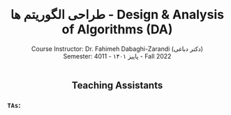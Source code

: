  <br />
<p align="center">
  
  <h1 align="center">طراحی الگوریتم ها - Design & Analysis of Algorithms (DA)</h1>

  <p align="center">
    Course Instructor: Dr. Fahimeh Dabaghi-Zarandi (دکتر دباغی)
    <br />
    Semester: 4011 - پاییز ۱۴۰۱ - Fall 2022
  <br />



 <br />
<p align="center">
  <h2 align="center"> Teaching Assistants </h2>
<p h2 align="center">

### `TAs`: 

  
